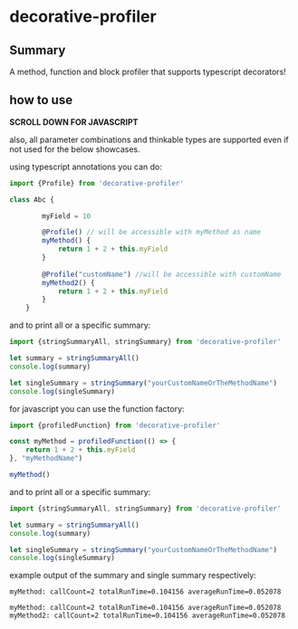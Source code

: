 # decorative-profiler
## Summary

A method, function and block profiler that supports typescript decorators!

## how to use

**SCROLL DOWN FOR JAVASCRIPT**

also, all parameter combinations and thinkable types are supported even if not used for the below showcases.

using typescript annotations you can do:
```typescript
import {Profile} from 'decorative-profiler'

class Abc {

        myField = 10

        @Profile() // will be accessible with myMethod as name
        myMethod() {
            return 1 + 2 + this.myField
        }
        
        @Profile("customName") //will be accessible with customName
        myMethod2() {
            return 1 + 2 + this.myField
        }
    }
```
and to print all or a specific summary: 
```typescript
import {stringSummaryAll, stringSummary} from 'decorative-profiler'

let summary = stringSummaryAll()
console.log(summary)

let singleSummary = stringSummary("yourCustomNameOrTheMethodName")
console.log(singleSummary)    
```

for javascript you can use the function factory:
```javascript
import {profiledFunction} from 'decorative-profiler'

const myMethod = profiledFunction(() => {
    return 1 + 2 + this.myField
}, "myMethodName")

myMethod()
```


and to print all or a specific summary: 
```javascript
import {stringSummaryAll, stringSummary} from 'decorative-profiler'

let summary = stringSummaryAll()
console.log(summary)

let singleSummary = stringSummary("yourCustomNameOrTheMethodName")
console.log(singleSummary)    
```

example output of the summary and single summary respectively:
```text
myMethod: callCount=2 totalRunTime=0.104156 averageRunTime=0.052078
```

```text
myMethod: callCount=2 totalRunTime=0.104156 averageRunTime=0.052078
myMethod2: callCount=2 totalRunTime=0.104156 averageRunTime=0.052078
```
